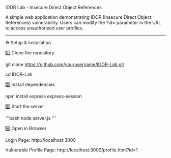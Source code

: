 IDOR Lab - Insecure Direct Object References

A simple web application demonstrating IDOR (Insecure Direct Object References) vulnerability. Users can modify the ?id= parameter in the URL to access unauthorized user profiles.


---

⚙️ Setup & Installation

1️⃣ Clone the repository

git clone https://github.com/yourusername/IDOR-Lab.git

cd IDOR-Lab

2️⃣ Install dependencies

npm install express express-session

3️⃣ Start the server

'''bash
node server.js
'''

4️⃣ Open in Browser

Login Page: http://localhost:3000

Vulnerable Profile Page: http://localhost:3000/profile.html?id=1
